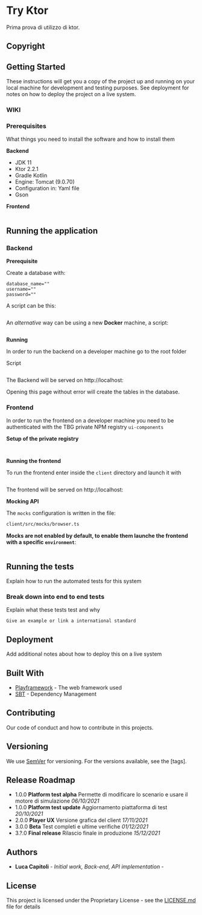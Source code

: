# Try Ktor

Prima prova di utilizzo di ktor.

## Copyright



## Getting Started

These instructions will get you a copy of the project up and running on your local machine for development and testing purposes.
See deployment for notes on how to deploy the project on a live system.

### WIKI



### Prerequisites

What things you need to install the software and how to install them

**Backend**

* JDK 11
* Ktor 2.2.1
* Gradle Kotlin 
* Engine: Tomcat (9.0.70)
* Configuration in: Yaml file
* Gson

**Frontend**
```
```


## Running the application

### Backend

**Prerequisite**

Create a database with:
```properties
database_name=""
username=""
password=""
```
A script can be this:
```properties
```

An _alternative_ way can be using a new **Docker** machine, a script:
```cmd

```


**Running**

In order to run the backend on a developer machine go to the root folder

Script
``` shell

```

The Backend will be served on  http://localhost:

Opening this page without error will create the tables in the database.


### Frontend

In order to run the frontend on a developer machine you need to be authenticated with the TBG private NPM registry `ui-components`

**Setup of the private registry**

```bash
```


```bash
```

**Running the frontend**

To run the frontend enter inside the `client` directory and launch it with

```bash
```

The frontend will be served on http://localhost:


**Mocking API**

The `mocks` configuration is written in the file:

```bash
client/src/mocks/browser.ts
```

**Mocks are not enabled by default, to enable them launche the frontend with a specific `environment`**:

```bash
```


## Running the tests

Explain how to run the automated tests for this system

### Break down into end to end tests

Explain what these tests test and why

```
Give an example or link a international standard
```


## Deployment

Add additional notes about how to deploy this on a live system

## Built With

* [Playframework](https://www.playframework.com/) - The web framework used
* [SBT](https://www.scala-sbt.org/) - Dependency Management

## Contributing

Our code of conduct and how to contribute in this projects.

## Versioning

We use [SemVer](http://semver.org/) for versioning. For the versions available, see the [tags].

## Release Roadmap
* 1.0.0 **Platform test alpha** Permette di modificare lo scenario e usare il motore di simulazione _06/10/2021_
* 1.0.0 **Platform test update** Aggiornamento piattaforma di test _20/10/2021_
* 2.0.0 **Player UX** Versione grafica del client _17/11/2021_
* 3.0.0 **Beta** Test completi e ultime verifiche _01/12/2021_
* 3.?.0 **Final release** Rilascio finale in produzione  _15/12/2021_

## Authors

* **Luca Capitoli** - *Initial work, Back-end, API implementation* -

## License

This project is licensed under the Proprietary License - see the [LICENSE.md](LICENSE.md) file for details

